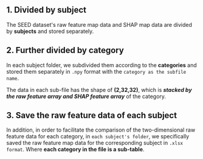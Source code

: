 ## 1. Divided by subject
The SEED dataset's raw feature map data and SHAP map data are divided by **subjects** and stored separately. 

## 2. Further divided by category
In each subject folder, we subdivided them according to the **categories** and stored them separately in `.npy` format with the `category as the subfile name`.


The data in each sub-file has the shape of **(2,32,32)**, which is ***stacked by the raw feature array and SHAP feature array*** of the category.

## 3. Save the raw feature data of each subject
In addition, in order to facilitate the comparison of the two-dimensional raw feature data for each category, in `each subject's folder`, we specifically saved the raw feature map data for the corresponding subject in `.xlsx format`. Where **each category in the file is a sub-table**.
